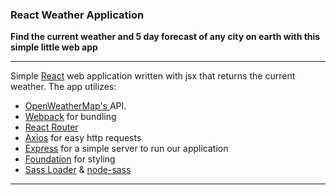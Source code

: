 ### React Weather Application
**Find the current weather and 5 day forecast of any city on earth with this simple little web app**

-------------

Simple [React](https://facebook.github.io/react/) web application written with jsx that returns the current weather. The app utilizes:
* [OpenWeatherMap's ](http://openweathermap.org/) API.
* [Webpack](https://webpack.github.io/) for bundling
* [React Router](https://github.com/reactjs/react-router)
* [Axios](https://github.com/mzabriskie/axios) for easy http requests
* [Express](https://expressjs.com/) for a simple server to run our application
* [Foundation](http://foundation.zurb.com/) for styling
* [Sass Loader](https://github.com/jtangelder/sass-loader) & [node-sass](https://github.com/sass/node-sass)

-------------


